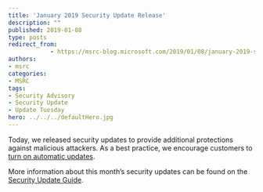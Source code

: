 ```yaml
---
title: 'January 2019 Security Update Release'
description: ""
published: 2019-01-08
type: posts
redirect_from:
            - https://msrc-blog.microsoft.com/2019/01/08/january-2019-security-update-release/
authors:
- msrc
categories:
- MSRC
tags:
- Security Advisory
- Security Update
- Update Tuesday
hero: ../../../defaultHero.jpg
---
```

Today, we released security updates to provide additional protections against malicious attackers. As a best practice, we encourage customers to [turn on automatic updates](https://support.microsoft.com/en-us/help/306525/how-to-configure-and-use-automatic-updates-in-windows).

More information about this month’s security updates can be found on the [Security Update Guide](https://portal.msrc.microsoft.com/en-us/).
